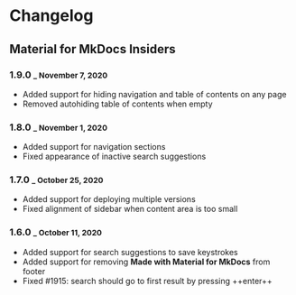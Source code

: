 # Changelog

## Material for MkDocs Insiders

### 1.9.0 <small>_ November 7, 2020</small>

* Added support for hiding navigation and table of contents on any page
* Removed autohiding table of contents when empty

### 1.8.0 <small>_ November 1, 2020</small>

* Added support for navigation sections
* Fixed appearance of inactive search suggestions

### 1.7.0 <small>_ October 25, 2020</small>

* Added support for deploying multiple versions
* Fixed alignment of sidebar when content area is too small

### 1.6.0 <small>_ October 11, 2020</small>

* Added support for search suggestions to save keystrokes
* Added support for removing __Made with Material for MkDocs__ from footer
* Fixed #1915: search should go to first result by pressing ++enter++